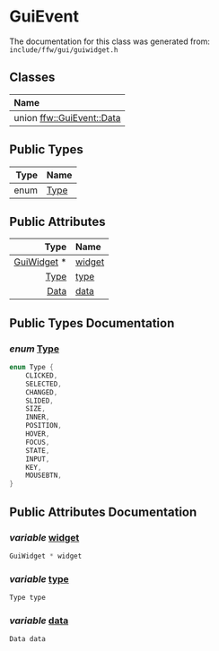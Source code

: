 GuiEvent
===================================


The documentation for this class was generated from: `include/ffw/gui/guiwidget.h`



## Classes

| Name |
|:-----|
| union [ffw::GuiEvent::Data](ffw_GuiEvent_Data.html) |


## Public Types

| Type | Name |
| -------: | :------- |
| enum | [Type](#d7001c09) |


## Public Attributes

| Type | Name |
| -------: | :------- |
|  [GuiWidget](ffw_GuiWidget.html) * | [widget](#85c7e3ea) |
|  [Type](ffw_GuiEvent.html#d7001c09) | [type](#2209b284) |
|  [Data](ffw_GuiEvent_Data.html) | [data](#66edf752) |


## Public Types Documentation

### _enum_ <a id="d7001c09" href="#d7001c09">Type</a>

```cpp
enum Type {
    CLICKED,
    SELECTED,
    CHANGED,
    SLIDED,
    SIZE,
    INNER,
    POSITION,
    HOVER,
    FOCUS,
    STATE,
    INPUT,
    KEY,
    MOUSEBTN,
}
```





## Public Attributes Documentation

### _variable_ <a id="85c7e3ea" href="#85c7e3ea">widget</a>

```cpp
GuiWidget * widget
```



### _variable_ <a id="2209b284" href="#2209b284">type</a>

```cpp
Type type
```



### _variable_ <a id="66edf752" href="#66edf752">data</a>

```cpp
Data data
```





